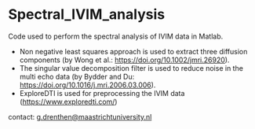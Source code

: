 # Spectral_IVIM_analysis

Code used to perform the spectral analysis of IVIM data in Matlab.

* Non negative least squares approach is used to extract three diffusion components (by Wong et al.: https://doi.org/10.1002/jmri.26920).
* The singular value decomposition filter is used to reduce noise in the multi echo data (by Bydder and Du: https://doi.org/10.1016/j.mri.2006.03.006).
* ExploreDTI is used for preprocessing the IVIM data (https://www.exploredti.com/)

contact: g.drenthen@maastrichtuniversity.nl
